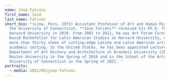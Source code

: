 ```yaml
---
name: José Falconi
first_name: José
last_name: Falconi
short_bio: "(Lima, Perú, 1973) Assistant Professor of Art and Human Rights at
  the University of Connecticut, **José Falconi** received his Ph.D. from
  Harvard University in 2010. From 2001 to 2011, he was Art Forum Curator at the
  David Rockefeller for Latin American Studies at Harvard University, curating
  more than thirty shows of cutting-edge Latino and Latin American artists in an
  academic setting. In the United States, he has been appointed Lecturer in the
  Department of Art History and Architecture at Brandeis University (2014-2020),
  Boston University in the Spring of 2016 and in the School of the Arts at the
  University of Connecticut in the Spring of 2021. "
portraits:
  - media: 2022/05/jose-falconi
---
```

